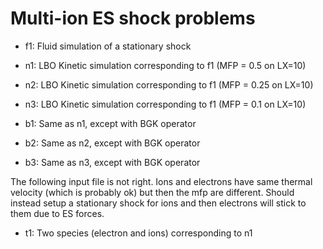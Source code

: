 # Multi-ion ES shock problems

- f1: Fluid simulation of a stationary shock

- n1: LBO Kinetic simulation corresponding to f1 (MFP = 0.5 on LX=10)
- n2: LBO Kinetic simulation corresponding to f1 (MFP = 0.25 on LX=10)
- n3: LBO Kinetic simulation corresponding to f1 (MFP = 0.1 on LX=10)

- b1: Same as n1, except with BGK operator
- b2: Same as n2, except with BGK operator
- b3: Same as n3, except with BGK operator

The following input file is not right. Ions and electrons have same
thermal velocity (which is probably ok) but then the mfp are
different. Should instead setup a stationary shock for ions and then
electrons will stick to them due to ES forces.

- t1: Two species (electron and ions) corresponding to n1